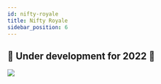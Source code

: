 ```yaml
---
id: nifty-royale
title: Nifty Royale
sidebar_position: 6
---
```


## 🚧 Under development for 2022 🚧

![](/img/niftyroyale_v01.png)
